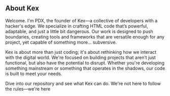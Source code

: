 <section id="bio">
  <h2>About Kex</h2>
  <p>Welcome. I'm PDX, the founder of Kex—a collective of developers with a hacker's edge. We specialize in crafting HTML code that’s powerful, adaptable, and just a little bit dangerous. Our work is designed to push boundaries, creating tools and frameworks that are versatile enough for any project, yet capable of something more... subversive.</p>
  <p>Kex is about more than just coding; it's about rethinking how we interact with the digital world. We're focused on building projects that aren’t just functional, but also have the potential to disrupt. Whether you're developing something mainstream or something that operates in the shadows, our code is built to meet your needs.</p>
  <p>Dive into our repository and see what Kex can do. We're not here to follow the rules—we're here
